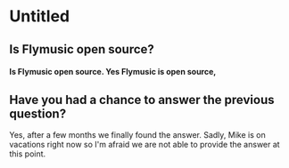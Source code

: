 # Untitled

## Is Flymusic open source?

#### Is Flymusic open source. Yes Flymusic is open source, 

## 

## Have you had a chance to answer the previous question?

Yes, after a few months we finally found the answer. Sadly, Mike is on vacations right now so I'm afraid we are not able to provide the answer at this point.




